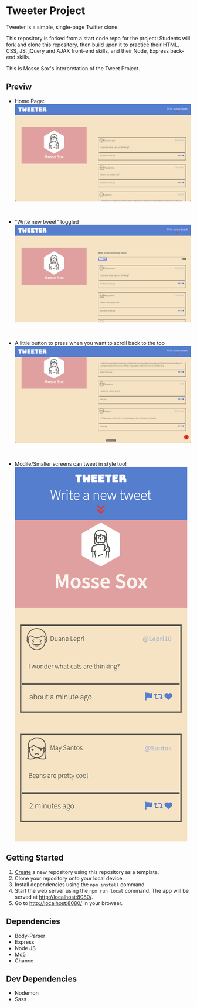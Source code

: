 # Tweeter Project

Tweeter is a simple, single-page Twitter clone.

This repository is forked from a start code repo for the project: Students will fork and clone this repository, then build upon it to practice their HTML, CSS, JS, jQuery and AJAX front-end skills, and their Node, Express back-end skills.

This is Mosse Sox's interpretation of the Tweet Project.

## Previw

- Home Page:
![App when you enter the home page](https://github.com/Mosse-Sox/tweeter/blob/master/public/images/Screenshot%202023-07-21%20at%2012.19.26%20AM.png?raw=true)

<br>

- "Write new tweet" toggled
![App when write new tweet has been toggled](https://github.com/Mosse-Sox/tweeter/blob/master/public/images/Screenshot%202023-07-21%20at%2012.19.17%20AM.png?raw=true)

<br>

- A little button to press when you want to scroll back to the top
![When tweets are scrolled a button appears to scroll you back to the top](https://github.com/Mosse-Sox/tweeter/blob/master/public/images/Screenshot%202023-07-21%20at%2012.19.49%20AM.png?raw=true)

<br>

- Modile/Smaller screens can tweet in style too!
![mobile/smaller screen view](https://github.com/Mosse-Sox/tweeter/blob/master/public/images/Screenshot%202023-07-21%20at%2012.21.06%20AM.png?raw=true)


## Getting Started

1. [Create](https://docs.github.com/en/repositories/creating-and-managing-repositories/creating-a-repository-from-a-template) a new repository using this repository as a template.
2. Clone your repository onto your local device.
3. Install dependencies using the `npm install` command.
4. Start the web server using the `npm run local` command. The app will be served at <http://localhost:8080/>.
5. Go to <http://localhost:8080/> in your browser.

## Dependencies

- Body-Parser
- Express
- Node JS
- Md5
- Chance

## Dev Dependencies

- Nodemon
- Sass

